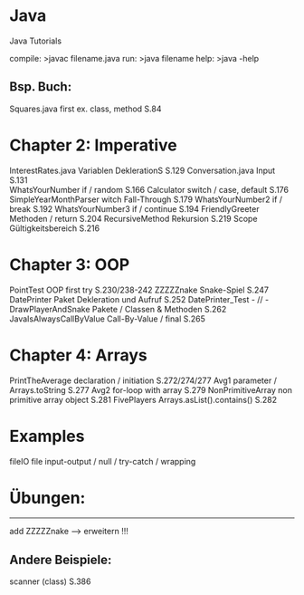 # Java
Java Tutorials


compile:	>javac filename.java
run:		>java filename
help:		>java -help


Bsp. Buch:
------------------------------------------------------------------------------------------
Squares.java				first ex. class, method			S.84 

# Chapter 2: Imperative
InterestRates.java 			Variablen DeklerationS			S.129
Conversation.java			Input 							S.131 	
WhatsYourNumber				if / random						S.166
Calculator					switch / case, default			S.176
SimpleYearMonthParser		witch Fall-Through				S.179
WhatsYourNumber2			if / break						S.192
WhatsYourNumber3			if / continue					S.194
FriendlyGreeter				Methoden / return				S.204
RecursiveMethod				Rekursion						S.219
Scope						Gültigkeitsbereich 				S.216

# Chapter 3: OOP
PointTest 					OOP first try 					S.230/238-242
ZZZZZnake					Snake-Spiel						S.247
DatePrinter					Paket Dekleration und Aufruf	S.252
DatePrinter_Test			- // -
DrawPlayerAndSnake			Pakete / Classen & Methoden		S.262
JavaIsAlwaysCallByValue		Call-By-Value / final 			S.265

# Chapter 4: Arrays
PrintTheAverage				declaration / initiation 		S.272/274/277
Avg1						parameter / Arrays.toString		S.277
Avg2						for-loop with array				S.279
NonPrimitiveArray			non primitive array object		S.281
FivePlayers					Arrays.asList().contains()		S.282


# Examples
fileIO						file input-output / null / try-catch / wrapping


# Übungen:
------------------------------------------------------------------------------------------
add ZZZZZnake 				--> erweitern !!!

Andere Beispiele:
------------------------------------------------------------------------------------------
scanner (class)			S.386
